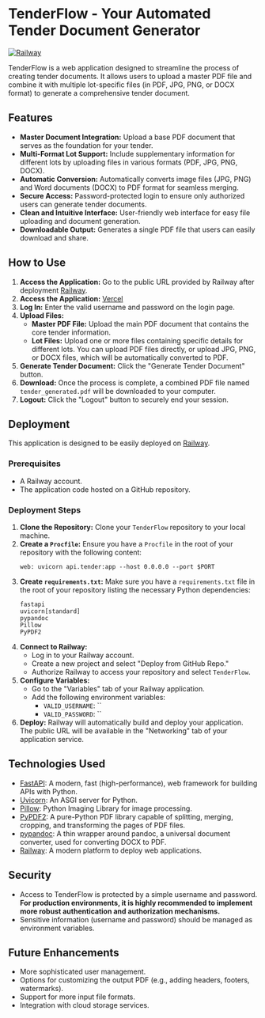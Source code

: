 # TenderFlow - Your Automated Tender Document Generator

[![Railway](https://railway.app/button.svg)](https://railway.app/new/template)

TenderFlow is a web application designed to streamline the process of creating tender documents. It allows users to upload a master PDF file and combine it with multiple lot-specific files (in PDF, JPG, PNG, or DOCX format) to generate a comprehensive tender document.

## Features

* **Master Document Integration:** Upload a base PDF document that serves as the foundation for your tender.
* **Multi-Format Lot Support:** Include supplementary information for different lots by uploading files in various formats (PDF, JPG, PNG, DOCX).
* **Automatic Conversion:** Automatically converts image files (JPG, PNG) and Word documents (DOCX) to PDF format for seamless merging.
* **Secure Access:** Password-protected login to ensure only authorized users can generate tender documents.
* **Clean and Intuitive Interface:** User-friendly web interface for easy file uploading and document generation.
* **Downloadable Output:** Generates a single PDF file that users can easily download and share.

## How to Use

1.  **Access the Application:** Go to the public URL provided by Railway after deployment [Railway](https://tenderflow-production.up.railway.app).
2.  **Access the Application:** [Vercel](https://tender-flow-ashen.vercel.app/)
3.  **Log In:** Enter the valid username and password on the login page.
4.  **Upload Files:**
    * **Master PDF File:** Upload the main PDF document that contains the core tender information.
    * **Lot Files:** Upload one or more files containing specific details for different lots. You can upload PDF files directly, or upload JPG, PNG, or DOCX files, which will be automatically converted to PDF.
5.  **Generate Tender Document:** Click the "Generate Tender Document" button.
6.  **Download:** Once the process is complete, a combined PDF file named `tender_generated.pdf` will be downloaded to your computer.
7.  **Logout:** Click the "Logout" button to securely end your session.

## Deployment

This application is designed to be easily deployed on [Railway](https://railway.app/).

### Prerequisites

* A Railway account.
* The application code hosted on a GitHub repository.

### Deployment Steps

1.  **Clone the Repository:** Clone your `TenderFlow` repository to your local machine.
2.  **Create a `Procfile`:** Ensure you have a `Procfile` in the root of your repository with the following content:
    ```
    web: uvicorn api.tender:app --host 0.0.0.0 --port $PORT
    ```
3.  **Create `requirements.txt`:** Make sure you have a `requirements.txt` file in the root of your repository listing the necessary Python dependencies:
    ```
    fastapi
    uvicorn[standard]
    pypandoc
    Pillow
    PyPDF2
    ```
4.  **Connect to Railway:**
    * Log in to your Railway account.
    * Create a new project and select "Deploy from GitHub Repo."
    * Authorize Railway to access your repository and select `TenderFlow`.
5.  **Configure Variables:**
    * Go to the "Variables" tab of your Railway application.
    * Add the following environment variables:
        * `VALID_USERNAME`: ``
        * `VALID_PASSWORD`: ``
6.  **Deploy:** Railway will automatically build and deploy your application. The public URL will be available in the "Networking" tab of your application service.

## Technologies Used

* [FastAPI](https://fastapi.tiangolo.com/): A modern, fast (high-performance), web framework for building APIs with Python.
* [Uvicorn](https://www.uvicorn.org/): An ASGI server for Python.
* [Pillow](https://pillow.readthedocs.io/en/stable/): Python Imaging Library for image processing.
* [PyPDF2](https://pypdf2.readthedocs.io/en/latest/): A pure-Python PDF library capable of splitting, merging, cropping, and transforming the pages of PDF files.
* [pypandoc](https://pypandoc.readthedocs.io/en/latest/): A thin wrapper around pandoc, a universal document converter, used for converting DOCX to PDF.
* [Railway](https://railway.app/): A modern platform to deploy web applications.

## Security

* Access to TenderFlow is protected by a simple username and password. **For production environments, it is highly recommended to implement more robust authentication and authorization mechanisms.**
* Sensitive information (username and password) should be managed as environment variables.

## Future Enhancements

* More sophisticated user management.
* Options for customizing the output PDF (e.g., adding headers, footers, watermarks).
* Support for more input file formats.
* Integration with cloud storage services.
